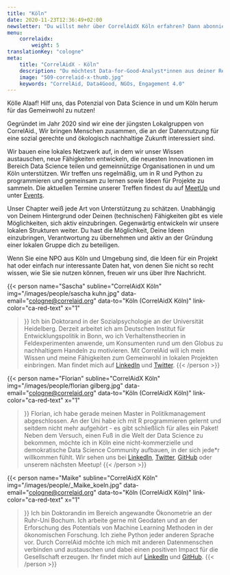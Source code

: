 ```yaml
---
title: "Köln"
date: 2020-11-23T12:36:49+02:00
newsletter: "Du willst mehr über CorrelAidX Köln erfahren? Dann abonniere unseren Newsletter!"
menu: 
    correlaidx:
        weight: 5
translationKey: "cologne"
meta:
    title: "CorrelAidX - Köln"
    description: "Du möchtest Data-for-Good-Analyst*innen aus deiner Region kennenlernen und zusammen Daten für den guten Zweck nutzen? Mit CorrelAidX bringen wir Data for Good in deine Stadt!"
    image: "509-correlaid-x-thumb.jpg"
    keywords: "CorrelAid, Data4Good, NGOs, Engagement 4.0"
---
```


Kölle Alaaf! Hilf uns, das Potenzial von Data Science in und um Köln herum für das Gemeinwohl zu nutzen!
 
Gegründet im Jahr 2020 sind wir eine der jüngsten Lokalgruppen von CorrelAid., Wir bringen  Menschen zusammen, die an der Datennutzung für eine sozial gerechte und ökologisch nachhaltige Zukunft interessiert sind.
 
Wir bauen eine lokales Netzwerk auf, in dem wir unser Wissen austauschen, neue Fähigkeiten entwickeln, die neuesten Innovationen im Bereich Data Science teilen und gemeinnützige Organisationen in und um Köln unterstützen. Wir treffen uns regelmäßig, um in R und Python zu programmieren und gemeinsam zu lernen sowie Ideen für Projekte zu sammeln. Die aktuellen Termine unserer Treffen findest du auf <a href="https://www.meetup.com/de-DE/dataforgood-correlaid-koln">MeetUp</a> und unter <a href="https://correlaid.org/de/events/">Events</a>.
 
Unser Chapter weiß jede Art von Unterstützung zu schätzen. Unabhängig von Deinem Hintergrund oder Deinen (technischen) Fähigkeiten gibt es viele Möglichkeiten, sich aktiv einzubringen. Gegenwärtig entwickeln wir unsere lokalen Strukturen weiter. Du hast die Möglichkeit, Deine Ideen einzubringen, Verantwortung zu übernehmen und aktiv an der Gründung einer lokalen Gruppe dich zu beteiligen.
 
Wenn Sie eine NPO aus Köln und Umgebung sind, die Ideen für ein Projekt hat oder einfach nur interessante Daten hat, von denen Sie nicht so recht wissen, wie Sie sie nutzen können, freuen wir uns über Ihre Nachricht.



{{< person 
    name="Sascha"
    subline="CorrelAidX Köln"
    img="/images/people/sascha kuhn.jpg"
    data-email="cologne@correlaid.org"
    data-to="Köln (CorrelAidX Köln)"
    link-color="ca-red-text"
    x="1"
>}}
Ich bin Doktorand in der Sozialpsychologie an der Universität Heidelberg. Derzeit arbeitet ich am Deutschen Institut für Entwicklungspolitik in Bonn, wo ich Verhaltenstheorien in Feldexperimenten anwende, um Konsumenten rund um den Globus zu nachhaltigem Handeln zu motivieren. Mit CorrelAid will ich mein Wissen und meine Fähigkeiten zum Gemeinwohl in lokalen Projekten einbringen. Man findet mich auf <a href="https://www.linkedin.com/in/sascha-kuhn-aa586b153/">LinkedIn</a> und <a href="https://twitter.com/Kuhn__Sascha">Twitter</a>.
{{< /person >}}

{{< person 
    name="Florian"
    subline="CorrelAidX Köln"
    img="/images/people/florian gilberg.jpg"
    data-email="cologne@correlaid.org"
    data-to="Köln (CorrelAidX Köln)"
    link-color="ca-red-text"
    x="1"
>}}
Florian, ich habe gerade meinen Master in Politikmanagement abgeschlossen. An der Uni habe ich mit R programmieren gelernt und seitdem nicht mehr aufgehört - es gibt schließlich für alles ein Paket! Neben dem Versuch, einen Fuß in die Welt der Data Science zu bekommen, möchte ich in Köln eine nicht-kommerzielle und demokratische Data Science Community aufbauen, in der sich jede*r willkommen fühlt. Wir sehen uns bei <a href="https://www.linkedin.com/in/florian-gilberg/">LinkedIn</a>, <a href="https://twitter.com/Studentenfutter">Twitter</a>, <a href="https://github.com/Studentenfutter">GitHub</a> oder unserem nächsten Meetup! 
{{< /person >}}

{{< person 
    name="Maike"
    subline="CorrelAidX Köln"
    img="/images/people/_Maike_koeln.jpg"
    data-email="cologne@correlaid.org"
    data-to="Köln (CorrelAidX Köln)"
    link-color="ca-red-text"
    x="1"
>}}
Ich bin Doktorandin im Bereich angewandte Ökonometrie an der Ruhr-Uni Bochum. Ich arbeite gerne mit Geodaten und an der Erforschung des Potentials von Machine Learning Methoden in der ökonomischen Forschung. Ich ziehe Python jeder anderen Sprache vor. Durch CorrelAid möchte ich mich mit anderen Datenmenschen verbinden und austauschen und dabei einen positiven Impact für die Gesellschaft erzeugen. Ihr findet mich auf <a href="http://www.linkedin.com/in/maike-metz-peeters-107775118">LinkedIn</a> und <a href=https://github.com/maikemp>GitHub</a>.
{{< /person >}}
